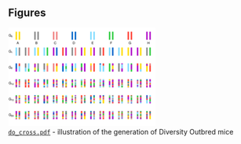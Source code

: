 ## Figures

![DO cross](do_cross_thumbnail.png) <br/>
[`do_cross.pdf`](do_cross.pdf) - illustration of the generation of
Diversity Outbred mice
